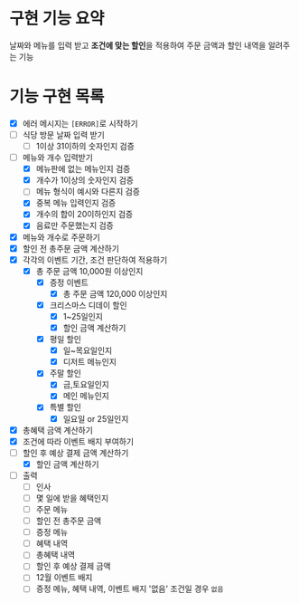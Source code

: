 # 구현 기능 요약

날짜와 메뉴를 입력 받고 **조건에 맞는 할인**을 적용하여 주문 금액과 할인 내역을 알려주는 기능

# 기능 구현 목록

- [x] 에러 메시지는 `[ERROR]`로 시작하기
- [ ] 식당 방문 날짜 입력 받기
    - [ ] 1이상 31이하의 숫자인지 검증
- [ ] 메뉴와 개수 입력받기
    - [x] 메뉴판에 없는 메뉴인지 검증
    - [x] 개수가 1이상의 숫자인지 검증
    - [ ] 메뉴 형식이 예시와 다른지 검증
    - [x] 중복 메뉴 입력인지 검증
    - [x] 개수의 합이 20이하인지 검증
    - [x] 음료만 주문했는지 검증
- [x] 메뉴와 개수로 주문하기
- [x] 할인 전 총주문 금액 계산하기
- [x] 각각의 이벤트 기간, 조건 판단하여 적용하기
    - [x] 총 주문 금액 10,000원 이상인지
        - [x] 증정 이벤트
            - [x] 총 주문 금액 120,000 이상인지
        - [x] 크리스마스 디데이 할인
            - [x] 1~25일인지
            - [x] 할인 금액 계산하기
        - [x] 평일 할인
            - [x] 일~목요일인지
            - [x] 디저트 메뉴인지
        - [x] 주말 할인
            - [x] 금,토요일인지
            - [x] 메인 메뉴인지
        - [x] 특별 할인
            - [x] 일요일 or 25일인지
- [x] 총혜택 금액 계산하기
- [x] 조건에 따라 이벤트 배지 부여하기
- [ ] 할인 후 예상 결제 금액 계산하기
    - [x] 할인 금액 계산하기
- [ ] 출력
    - [ ] 인사
    - [ ] 몇 일에 받을 혜택인지
    - [ ] 주문 메뉴
    - [ ] 할인 전 총주문 금액
    - [ ] 증정 메뉴
    - [ ] 혜택 내역
    - [ ] 총혜택 내역
    - [ ] 할인 후 예상 결제 금액
    - [ ] 12월 이벤트 배지
    - [ ] 증정 메뉴, 혜택 내역, 이벤트 배지 '없음' 조건일 경우 `없음`